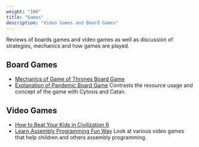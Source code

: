 ```yaml
---
weight: "100"
title: "Games"
description: "Video Games and Board Games"
---
```


Reviews of boards games and video games as well as discussion of strategies, mechanics and how games are played.

## Board Games
- [Mechanics of Game of Thrones Board Game](https://medium.com/@Jernfrost/mechanics-of-game-of-thrones-board-game-73dcfcff0e13)
- [Explanation of Pandemic Board Game](https://medium.com/@Jernfrost/explanation-of-pandemic-board-game-c51c78701376) Contrasts the resource usage and concept of the game with Cytosis and Catan. 

## Video Games
- [How to Beat Your Kids in Civilization 6](https://medium.com/@Jernfrost/how-to-beat-your-kids-in-civilization-6-654f12c79d5)
- [Learn Assembly Programming Fun Way](https://medium.com/@Jernfrost/microprocessor-games-ad19e4aa2019) Look at various video games that help children and others assembly programming.